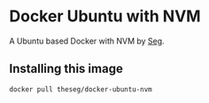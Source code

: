 # Docker Ubuntu with NVM
A Ubuntu based Docker with NVM by [Seg](https://theseg.github.io/).

## Installing this image
```
docker pull theseg/docker-ubuntu-nvm
```
